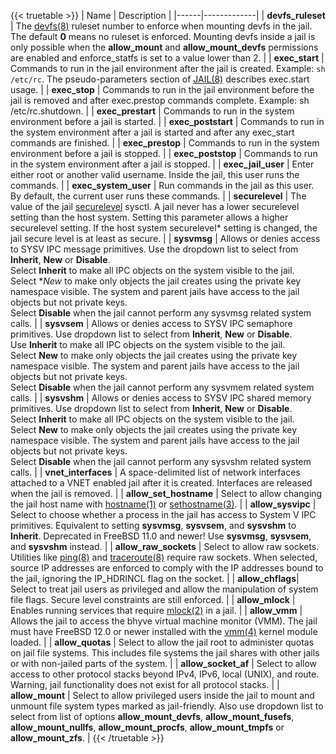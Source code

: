 &NewLine;

{{< truetable >}}
| Name | Description |
|------|-------------|
| **devfs_ruleset** | The [devfs(8)](https://www.freebsd.org/cgi/man.cgi?query=devfs) ruleset number to enforce when mounting devfs in the jail. The default **0** means no ruleset is enforced. Mounting devfs inside a jail is only possible when the **allow_mount** and **allow_mount_devfs** permissions are enabled and enforce_statfs is set to a value lower than 2. |
| **exec_start** | Commands to run in the jail environment after the jail is created. Example: `sh /etc/rc`. The pseudo-parameters section of [JAIL(8)](https://www.freebsd.org/cgi/man.cgi?query=jail) describes exec.start usage. |
| **exec_stop** | Commands to run in the jail environment before the jail is removed and after exec.prestop commands complete. Example: sh /etc/rc.shutdown. |
| **exec_prestart** | Commands to run in the system environment before a jail is started. |
| **exec_poststart** | Commands to run in the system environment after a jail is started and after any exec_start commands are finished. |
| **exec_prestop** | Commands to run in the system environment before a jail is stopped. |
| **exec_poststop** | Commands to run in the system environment after a jail is stopped. |
| **exec_jail_user** | Enter either root or another valid username. Inside the jail, this user runs the commands. |
| **exec_system_user** | Run commands in the jail as this user. By default, the current user runs these commands. |
| **securelevel** | The value of the jail [securelevel](https://www.freebsd.org/doc/faq/security.html#idp60202568) sysctl. A jail never has a lower securelevel setting than the host system. Setting this parameter allows a higher securelevel setting. If the host system securelevel* setting is changed, the jail secure level is at least as secure. |
| **sysvmsg** | Allows or denies access to SYSV IPC message primitives. Use the dropdown list to select from **Inherit**, **New** or **Disable**.<br> Select **Inherit** to make all IPC objects on the system visible to the jail.<br> Select **New* to make only objects the jail creates using the private key namespace visible. The system and parent jails have access to the jail objects but not private keys.<br> Select **Disable** when the jail cannot perform any sysvmsg related system calls. |
| **sysvsem** | Allows or denies access to SYSV IPC semaphore primitives. Use dropdown list to select from **Inherit**, **New** or **Disable**.<br> Use **Inherit** to make all IPC objects on the system visible to the jail.<br> Select **New** to make only objects the jail creates using the private key namespace visible. The system and parent jails have access to the jail objects but not private keys.<br> Select **Disable** when the jail cannot perform any sysvmem related system calls. |
| **sysvshm** | Allows or denies access to SYSV IPC shared memory primitives. Use dropdown list to select from **Inherit**, **New** or **Disable**.<br> Select **Inherit** to make all IPC objects on the system visible to the jail.<br> Select **New** to make only objects the jail creates using the private key namespace visible. The system and parent jails have access to the jail objects but not private keys.<br> Select **Disable** when the jail cannot perform any sysvshm related system calls. |
| **vnet_interfaces** | A space-delimited list of network interfaces attached to a VNET enabled jail after it is created. Interfaces are released when the jail is removed. |
| **allow_set_hostname** | Select to allow changing the jail host name with [hostname(1)](https://www.freebsd.org/cgi/man.cgi?query=hostname) or [sethostname(3)](https://www.freebsd.org/cgi/man.cgi?query=sethostname). |
| **allow_sysvipc** | Select to choose whether a process in the jail has access to System V IPC primitives. Equivalent to setting **sysvmsg**, **sysvsem**, and **sysvshm** to **Inherit**. Deprecated in FreeBSD 11.0 and newer! Use **sysvmsg**, **sysvsem**, and **sysvshm** instead. |
| **allow_raw_sockets** | Select to allow raw sockets. Utilities like [ping(8)](https://www.freebsd.org/cgi/man.cgi?query=ping) and [traceroute(8)](https://www.freebsd.org/cgi/man.cgi?query=traceroute) require raw sockets. When selected, source IP addresses are enforced to comply with the IP addresses bound to the jail, ignoring the IP_HDRINCL flag on the socket. |
| **allow_chflags**| Select to treat jail users as privileged and allow the manipulation of system file flags. Secure level constraints are still enforced. |
| **allow_mlock** | Enables running services that require [mlock(2)](https://www.freebsd.org/cgi/man.cgi?query=mlock) in a jail. |
| **allow_vmm** | Allows the jail to access the bhyve virtual machine monitor (VMM). The jail must have FreeBSD 12.0 or newer installed with the [vmm(4)](https://www.freebsd.org/cgi/man.cgi?query=vmm) kernel module loaded. |
| **allow_quotas** | Select to allow the jail root to administer quotas on jail file systems. This includes file systems the jail shares with other jails or with non-jailed parts of the system. |
| **allow_socket_af** | Select to allow access to other protocol stacks beyond IPv4, IPv6, local (UNIX), and route. Warning, jail functionality does not exist for all protocol stacks. |
| **allow_mount** | Select to allow privileged users inside the jail to mount and unmount file system types marked as jail-friendly. Also use dropdown list to select from list of options **allow_mount_devfs**, **allow_mount_fusefs**, **allow_mount_nullfs**, **allow_mount_procfs**, **allow_mount_tmpfs** or **allow_mount_zfs**.  |
{{< /truetable >}}
